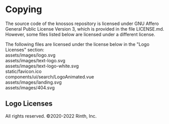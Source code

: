 # Copying
The source code of the knossos repository is licensed under GNU Affero General Public License Version 3, which is 
provided in the file LICENSE.md. However, some files listed below are licensed under a different license.

The following files are licensed under the license below in the "Logo Licenses" section: <br />
assets/images/logo.svg <br />
assets/images/text-logo.svg <br />
assets/images/text-logo-white.svg <br />
static/favicon.ico <br />
components/ui/search/LogoAnimated.vue <br />
assets/images/landing.svg <br />
assets/images/404.svg <br />

## Logo Licenses
All rights reserved. ©2020-2022 Rinth, Inc.

